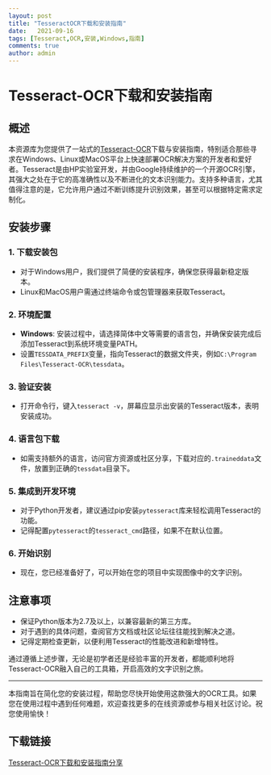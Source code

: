 ```yaml
---
layout: post
title: "TesseractOCR下载和安装指南"
date:   2021-09-16
tags: [Tesseract,OCR,安装,Windows,指南]
comments: true
author: admin
---
```

# Tesseract-OCR下载和安装指南

## 概述

本资源库为您提供了一站式的[Tesseract-OCR](光学字符识别引擎)下载与安装指南，特别适合那些寻求在Windows、Linux或MacOS平台上快速部署OCR解决方案的开发者和爱好者。Tesseract是由HP实验室开发，并由Google持续维护的一个开源OCR引擎，其强大之处在于它的高准确性以及不断进化的文本识别能力。支持多种语言，尤其值得注意的是，它允许用户通过不断训练提升识别效果，甚至可以根据特定需求定制化。

## 安装步骤

### 1. 下载安装包

- 对于Windows用户，我们提供了简便的安装程序，确保您获得最新稳定版本。
- Linux和MacOS用户需通过终端命令或包管理器来获取Tesseract。

### 2. 环境配置

- **Windows**: 安装过程中，请选择简体中文等需要的语言包，并确保安装完成后添加Tesseract到系统环境变量PATH。
- 设置`TESSDATA_PREFIX`变量，指向Tesseract的数据文件夹，例如`C:\Program Files\Tesseract-OCR\tessdata`。

### 3. 验证安装

- 打开命令行，键入`tesseract -v`，屏幕应显示出安装的Tesseract版本，表明安装成功。

### 4. 语言包下载

- 如需支持额外的语言，访问官方资源或社区分享，下载对应的`.traineddata`文件，放置到正确的`tessdata`目录下。

### 5. 集成到开发环境

- 对于Python开发者，建议通过pip安装`pytesseract`库来轻松调用Tesseract的功能。
- 记得配置`pytesseract`的`tesseract_cmd`路径，如果不在默认位置。

### 6. 开始识别

- 现在，您已经准备好了，可以开始在您的项目中实现图像中的文字识别。

## 注意事项

- 保证Python版本为2.7及以上，以兼容最新的第三方库。
- 对于遇到的具体问题，查阅官方文档或社区论坛往往能找到解决之道。
- 记得定期检查更新，以便利用Tesseract的性能改进和新增特性。

通过遵循上述步骤，无论是初学者还是经验丰富的开发者，都能顺利地将Tesseract-OCR融入自己的工具箱，开启高效的文字识别之旅。

---

本指南旨在简化您的安装过程，帮助您尽快开始使用这款强大的OCR工具。如果您在使用过程中遇到任何难题，欢迎查找更多的在线资源或参与相关社区讨论。祝您使用愉快！

## 下载链接

[Tesseract-OCR下载和安装指南分享](https://pan.quark.cn/s/954ff713dbd0)